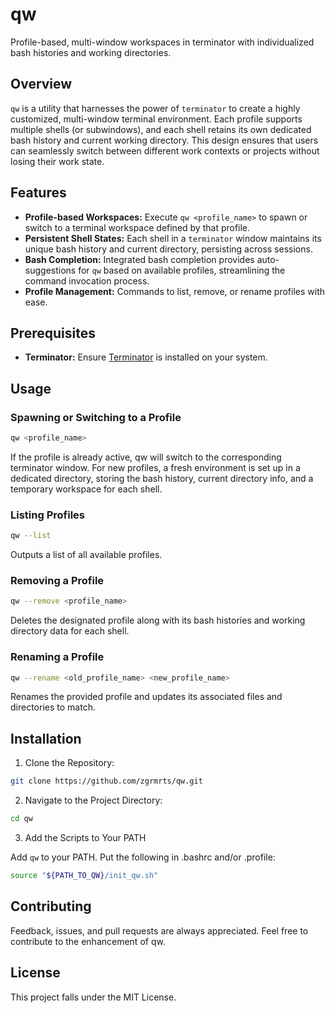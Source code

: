 # qw

Profile-based, multi-window workspaces in terminator with individualized bash histories and working directories.

## Overview

`qw` is a utility that harnesses the power of `terminator` to create a highly customized, multi-window terminal environment. Each profile supports multiple shells (or subwindows), and each shell retains its own dedicated bash history and current working directory. This design ensures that users can seamlessly switch between different work contexts or projects without losing their work state.

## Features

- **Profile-based Workspaces:** Execute `qw <profile_name>` to spawn or switch to a terminal workspace defined by that profile.
- **Persistent Shell States:** Each shell in a `terminator` window maintains its unique bash history and current directory, persisting across sessions.
- **Bash Completion:** Integrated bash completion provides auto-suggestions for `qw` based on available profiles, streamlining the command invocation process.
- **Profile Management:** Commands to list, remove, or rename profiles with ease.

## Prerequisites

- **Terminator:** Ensure [Terminator](https://gnome-terminator.org/) is installed on your system.

## Usage

### Spawning or Switching to a Profile

```bash
qw <profile_name>
```

If the profile is already active, qw will switch to the corresponding terminator window. For new profiles, a fresh environment is set up in a dedicated directory, storing the bash history, current directory info, and a temporary workspace for each shell.


### Listing Profiles

```bash
qw --list
```

Outputs a list of all available profiles.

### Removing a Profile
```bash
qw --remove <profile_name>
```

Deletes the designated profile along with its bash histories and working directory data for each shell.

### Renaming a Profile
```bash
qw --rename <old_profile_name> <new_profile_name>
```

Renames the provided profile and updates its associated files and directories to match.

## Installation

1. Clone the Repository:

```bash
git clone https://github.com/zgrmrts/qw.git
```

2. Navigate to the Project Directory:

```bash
cd qw
```

3. Add the Scripts to Your PATH

Add `qw` to your PATH. Put the following in .bashrc and/or .profile:

```bash
source "${PATH_TO_QW}/init_qw.sh"
```

## Contributing

Feedback, issues, and pull requests are always appreciated. Feel free to contribute to the enhancement of qw.

## License

This project falls under the MIT License.





